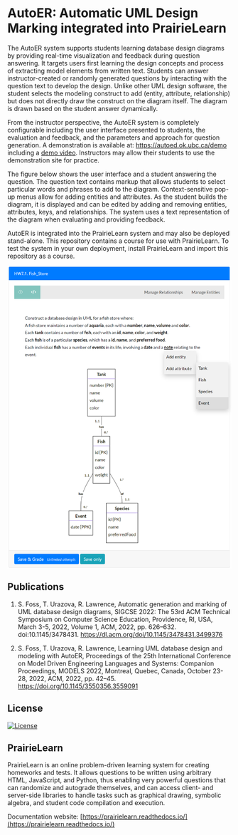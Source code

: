 # AutoER: Automatic UML Design Marking integrated into PrairieLearn

The AutoER system supports students learning database design diagrams by providing real-time visualization and feedback during question answering. It targets users first learning the design concepts and process of extracting model elements from written text. Students can answer instructor-created or randomly generated
questions by interacting with the question text to develop the design. Unlike other UML design software, the student selects the modeling construct to add (entity, attribute, relationship) but does not directly draw the construct on the diagram itself. The diagram is drawn based on the student answer dynamically.

From the instructor perspective, the AutoER system is completely configurable including the user interface presented to students, the evaluation and feedback, and the parameters and approach for question generation. A demonstration is available at: https://autoed.ok.ubc.ca/demo including a [demo video](https://www.youtube.com/watch?v=Cxi6Jq4MyDk). Instructors may allow their students to use the demonstration site for practice.

The figure below shows the user interface and a student answering the question. The question text contains markup that allows students to select particular words and phrases to add to the diagram. Context-sensitive pop-up menus allow for adding entities and attributes. As the student builds the diagram, it is displayed and can be edited by adding and removing entities, attributes, keys, and relationships. The system uses a text representation of the diagram when evaluating and providing feedback.

AutoER is integrated into the PrairieLearn system and may also be deployed stand-alone. This repository contains a course for use with PrairieLearn. To test the system in your own deployment, install PrairieLearn and import this repository as a course.

<img src="autoed_fish.png" align="center" width="600">

## Publications

1. S. Foss, T. Urazova, R. Lawrence, Automatic generation and marking of UML database design diagrams, SIGCSE 2022: The 53rd ACM Technical Symposium on Computer Science Education, Providence, RI, USA, March 3-5, 2022, Volume 1, ACM, 2022, pp. 626–632. doi:10.1145/3478431. https://dl.acm.org/doi/10.1145/3478431.3499376

2. S. Foss, T. Urazova, R. Lawrence, Learning UML database design and modeling with AutoER, Proceedings of the 25th International Conference on Model Driven Engineering Languages and Systems: Companion Proceedings, MODELS 2022, Montreal, Quebec, Canada, October 23-28, 2022, ACM, 2022, pp. 42–45. https://doi.org/10.1145/3550356.3559091


## License
[![License](https://img.shields.io/badge/License-BSD%203--Clause-blue.svg)](https://opensource.org/licenses/BSD-3-Clause)

## PrairieLearn

PrairieLearn is an online problem-driven learning system for creating homeworks and tests. It allows questions to be written using arbitrary HTML, JavaScript, and Python, thus enabling very powerful questions that can randomize and autograde themselves, and can access client- and server-side libraries to handle tasks such as graphical drawing, symbolic algebra, and student code compilation and execution.

Documentation website: [https://prairielearn.readthedocs.io/](https://prairielearn.readthedocs.io/)

